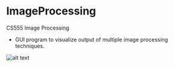 # ImageProcessing
CS555 Image Processing
- GUI program to visualize output of multiple image processing techniques.

![alt text](tree/master/imgs/ImageProcessingTool.png)
